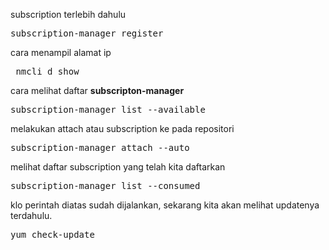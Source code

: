 
subscription terlebih dahulu

<pre>subscription-manager register</pre>

cara menampil alamat ip
<pre> nmcli d show</pre>

cara melihat daftar <b>subscripton-manager</b>
<pre>subscription-manager list --available</pre>

melakukan attach atau subscription ke pada repositori
<pre>subscription-manager attach --auto</pre>

melihat daftar subscription yang telah kita daftarkan
<pre>subscription-manager list --consumed</pre>

klo perintah diatas sudah dijalankan, sekarang kita akan melihat updatenya terdahulu.
<pre>yum check-update</pre>
